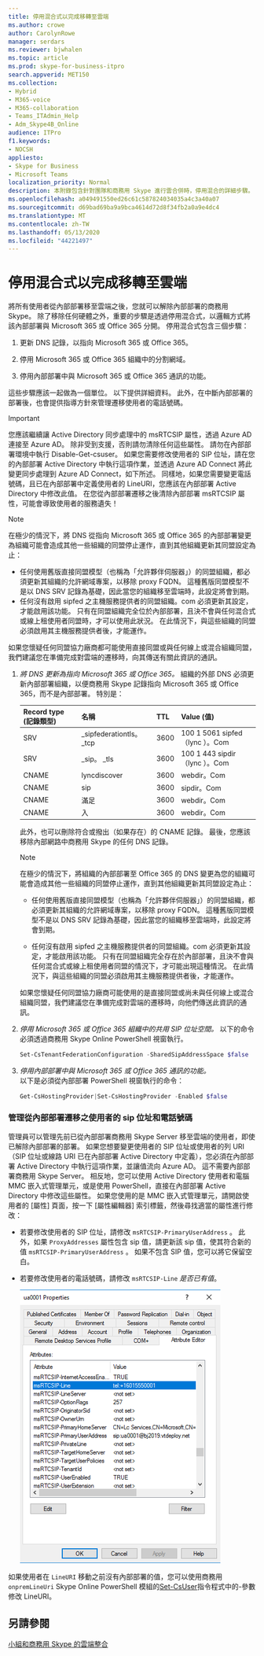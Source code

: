 ```yaml
---
title: 停用混合式以完成移轉至雲端
ms.author: crowe
author: CarolynRowe
manager: serdars
ms.reviewer: bjwhalen
ms.topic: article
ms.prod: skype-for-business-itpro
search.appverid: MET150
ms.collection:
- Hybrid
- M365-voice
- M365-collaboration
- Teams_ITAdmin_Help
- Adm_Skype4B_Online
audience: ITPro
f1.keywords:
- NOCSH
appliesto:
- Skype for Business
- Microsoft Teams
localization_priority: Normal
description: 本附錄包含針對團隊和商務用 Skype 進行雲合併時，停用混合的詳細步驟。
ms.openlocfilehash: a049491550ed26c61c587824034035a4c3a40a07
ms.sourcegitcommit: d69bad69ba9a9bca4614d72d8f34fb2a0a9e4dc4
ms.translationtype: MT
ms.contentlocale: zh-TW
ms.lasthandoff: 05/13/2020
ms.locfileid: "44221497"
---
```

# <a name="disable-hybrid-to-complete-migration-to-the-cloud"></a>停用混合式以完成移轉至雲端

將所有使用者從內部部署移至雲端之後，您就可以解除內部部署的商務用 Skype。 除了移除任何硬體之外，重要的步驟是透過停用混合式，以邏輯方式將該內部部署與 Microsoft 365 或 Office 365 分開。 停用混合式包含三個步驟：

1. 更新 DNS 記錄，以指向 Microsoft 365 或 Office 365。

2. 停用 Microsoft 365 或 Office 365 組織中的分割網域。

3. 停用內部部署中與 Microsoft 365 或 Office 365 通訊的功能。

這些步驟應該一起做為一個單位。 以下提供詳細資料。 此外，在中斷內部部署的部署後，也會提供指導方針來管理遷移使用者的電話號碼。

> [!Important] 
>您應該繼續讓 Active Directory 同步處理中的 msRTCSIP 屬性，透過 Azure AD 連接至 Azure AD。  除非受到支援，否則請勿清除任何這些屬性。  請勿在內部部署環境中執行 Disable-Get-csuser。 如果您需要修改使用者的 SIP 位址，請在您的內部部署 Active Directory 中執行這項作業，並透過 Azure AD Connect 將此變更同步處理到 Azure AD Connect，如下所述。 同樣地，如果您需要變更電話號碼，且已在內部部署中定義使用者的 LineURI，您應該在內部部署 Active Directory 中修改此值。
>在您從內部部署遷移之後清除內部部署 msRTCSIP 屬性，可能會導致使用者的服務遺失！

> [!Note] 
> 在極少的情況下，將 DNS 從指向 Microsoft 365 或 Office 365 的內部部署變更為組織可能會造成其他一些組織的同盟停止運作，直到其他組織更新其同盟設定為止：<ul><li>
任何使用舊版直接同盟模型（也稱為「允許夥伴伺服器」）的同盟組織，都必須更新其組織的允許網域專案，以移除 proxy FQDN。 這種舊版同盟模型不是以 DNS SRV 記錄為基礎，因此當您的組織移至雲端時，此設定將會到期。 </li><li>任何沒有啟用 sipfed <span> 之主機服務提供者的同盟組織。com 必須更新其設定，才能啟用該功能。 只有在同盟組織完全位於內部部署，且決不會與任何混合式或線上租使用者同盟時，才可以使用此狀況。 在此情況下，與這些組織的同盟必須啟用其主機服務提供者後，才能運作。</li></ul>如果您懷疑任何同盟協力廠商都可能使用直接同盟或與任何線上或混合組織同盟，我們建議您在準備完成對雲端的遷移時，向其傳送有關此資訊的通訊。

1.  *將 DNS 更新為指向 Microsoft 365 或 Office 365。*
組織的外部 DNS 必須更新內部部署組織，以便商務用 Skype 記錄指向 Microsoft 365 或 Office 365，而不是內部部署。 特別是：

    |Record type (記錄類型)|名稱|TTL|Value (值)|
    |---|---|---|---|
    |SRV|_sipfederationtls。 _tcp|3600|100 1 5061 sipfed （lync <span> ）。Com|
    |SRV|_sip。 _tls|3600|100 1 443 sipdir （lync <span> ）。Com|
    |CNAME| lyncdiscover|   3600|   <span>webdir。Com|
    |CNAME| sip|    3600|   <span>sipdir。Com|
    |CNAME| 滿足|   3600|   <span>webdir。Com|
    |CNAME| 入  |3600|  <span>webdir。Com|

    此外，也可以刪除符合或撥出（如果存在）的 CNAME 記錄。 最後，您應該移除內部網路中商務用 Skype 的任何 DNS 記錄。

    > [!Note] 
    > 在極少的情況下，將組織的內部部署至 Office 365 的 DNS 變更為您的組織可能會造成其他一些組織的同盟停止運作，直到其他組織更新其同盟設定為止：
    >
    > - 任何使用舊版直接同盟模型（也稱為「允許夥伴伺服器」）的同盟組織，都必須更新其組織的允許網域專案，以移除 proxy FQDN。 這種舊版同盟模型不是以 DNS SRV 記錄為基礎，因此當您的組織移至雲端時，此設定將會到期。
    > 
    > - 任何沒有啟用 sipfed <span> 之主機服務提供者的同盟組織。com 必須更新其設定，才能啟用該功能。 只有在同盟組織完全存在於內部部署，且決不會與任何混合式或線上租使用者同盟的情況下，才可能出現這種情況。 在此情況下，與這些組織的同盟必須啟用其主機服務提供者後，才能運作。
    >
    > 如果您懷疑任何同盟協力廠商可能使用的是直接同盟或尚未與任何線上或混合組織同盟，我們建議您在準備完成對雲端的遷移時，向他們傳送此資訊的通訊。


2.  *停用 Microsoft 365 或 Office 365 組織中的共用 SIP 位址空間。*
以下的命令必須透過商務用 Skype Online PowerShell 視窗執行。

    ```PowerShell
    Set-CsTenantFederationConfiguration -SharedSipAddressSpace $false
    ```
 
3.  *停用內部部署中與 Microsoft 365 或 Office 365 通訊的功能。*  
以下是必須從內部部署 PowerShell 視窗執行的命令：

    ```PowerShell
    Get-CsHostingProvider|Set-CsHostingProvider -Enabled $false
    ```

### <a name="manage-sip-addresses-and-phone-numbers-for-users-who-were-migrated-from-on-premises"></a>管理從內部部署遷移之使用者的 sip 位址和電話號碼

管理員可以管理先前已從內部部署商務用 Skype Server 移至雲端的使用者，即使已解除內部部署的部署。 如果您想要變更使用者的 SIP 位址或使用者的列 URI （SIP 位址或線路 URI 已在內部部署 Active Directory 中定義），您必須在內部部署 Active Directory 中執行這項作業，並讓值流向 Azure AD。 這不需要內部部署商務用 Skype Server。 相反地，您可以使用 Active Directory 使用者和電腦 MMC 嵌入式管理單元，或是使用 PowerShell，直接在內部部署 Active Directory 中修改這些屬性。 如果您使用的是 MMC 嵌入式管理單元，請開啟使用者的 [屬性] 頁面，按一下 [屬性編輯器] 索引標籤，然後尋找適當的屬性進行修改：

- 若要修改使用者的 SIP 位址，請修改 `msRTCSIP-PrimaryUserAddress` 。 此外，如果 `ProxyAddresses` 屬性包含 sip 值，請更新該 sip 值，使其符合新的值 `msRTCSIP-PrimaryUserAddress` 。 如果不包含 SIP 值，您可以將它保留空白。

- 若要修改使用者的電話號碼，請修改 `msRTCSIP-Line` *是否已有值*。

  ![Active Directory 使用者和電腦工具](../media/disable-hybrid-1.png)
  
如果使用者在 `LineURI` 移動之前沒有內部部署的值，您可以使用商務用 `onpremLineUri` Skype Online PowerShell 模組的[Set-CsUser](https://docs.microsoft.com/powershell/module/skype/set-csuser?view=skype-ps)指令程式中的-參數修改 LineURI。


## <a name="see-also"></a>另請參閱

[小組和商務用 Skype 的雲端整合](cloud-consolidation.md)
